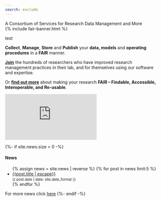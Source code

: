 ```yaml
---
search: exclude
---
```

<div class="home-title">A Consortium of Services for Research Data Management and More</div>
{% include fair-banner.html %}

test

**Collect**, **Manage**, **Store** and **Publish** your **data, models** and **operating procedures** in a **FAIR** manner.

**[Join](https://fair-dom.org/contribute/join-us)** the hundreds of researchers who have improved research management practices in their lab, and for themselves using our software and expertise.

Or **[find out more](https://fair-dom.org/about-fairdom)** about making your research **FAIR – Findable, Accessible, Interoperable, and Re-usable**.

<iframe src="https://www.youtube.com/embed/PWutnWBfUSw" frameborder="0" allow="accelerometer; autoplay; clipboard-write; encrypted-media; gyroscope; picture-in-picture" allowfullscreen></iframe>


{%- if site.news.size > 0 -%}
#### News

<ul class="list-unstyled">
{% assign news = site.news | reverse %}
{% for post in news limit:5   %}
    <li>
        <a href="{{post.url | relative_url}}">{{post.title | escape}}</a>
        <br/><small>{{ post.date | date: site.date_format }}</small>
    </li>
{% endfor %}
</ul>

For more news click [here](news)
{%- endif -%}

